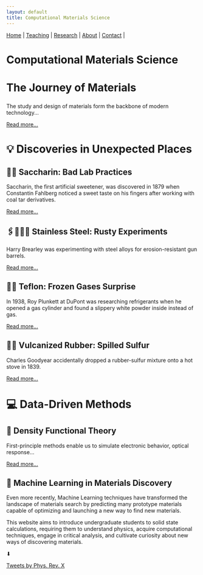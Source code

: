 ```yaml
---
layout: default
title: Computational Materials Science
---
```


<nav>
  <a href="/">Home</a> |
  <a href="/teaching.html">Teaching</a> |
  <a href="/research.html">Research</a> |
  <a href="/about.html">About</a> |
  <a href="/contact.html">Contact</a> |
</nav>

# Computational Materials Science


<div class="grid">


<div class="card collapsed">
  <h2 style="font-size: 28px;">The Journey of Materials</h2>
  <p>
    The study and design of materials form the backbone of modern technology...
  </p>

  <div class="more-text" style="display: none;">
    <p>
      Many essential materials have been discovered by chance. For instance, saccharin was found in 1879 by Fahlberg when he noticed a sweet taste on his hands after handling coal tar derivatives. 
    </p>
    <p>
      Similarly, Roy Plunkett, a chemist at DuPont, discovered Teflon in 1938 while researching refrigerants.
    </p>
  </div>

  <a href="#" class="read-more">Read more...</a>
</div>

<h2 style="font-size: 28px;">💡 Discoveries in Unexpected Places</h2>


<div class="card collapsed">
  <h2>🍬🍭 Saccharin: Bad Lab Practices</h2>
  <p>
    Saccharin, the first artificial sweetener, was discovered in 1879 when Constantin Fahlberg noticed a sweet taste on his fingers after working with coal tar derivatives.
  </p>
  <div class="more-text" style="display: none;">
    <p>
      An improper lab practice—forgetting to wash his hands—led to a revolutionary sugar substitute. It quickly became a popular low-calorie sweetener worldwide, despite some early controversies over safety.
    </p>
  </div>
  <a href="#" class="read-more">Read more...</a>
</div>

<div class="card collapsed">
  <h2>🖇️👩🏻‍🏭 Stainless Steel: Rusty Experiments</h2>
  <p>
    Harry Brearley was experimenting with steel alloys for erosion-resistant gun barrels.
  </p>
  <div class="more-text" style="display: none;">
    <p>
      By chance, he created steel with about 12% chromium—and noticed a discarded sample hadn’t rusted. His accidental observation gave birth to stainless steel, transforming modern society by revolutionizing kitchenware, construction, and medical devices.
    </p>
  </div>
  <a href="#" class="read-more">Read more...</a>
</div>

<div class="card collapsed">
  <h2>🧪🍳 Teflon: Frozen Gases Surprise</h2>
  <p>
    In 1938, Roy Plunkett at DuPont was researching refrigerants when he opened a gas cylinder and found a slippery white powder inside instead of gas.
  </p>
  <div class="more-text" style="display: none;">
    <p>
      That powder turned out to be Teflon—a material now famous for nonstick cookware and countless industrial uses, thanks to its chemical resistance and low friction properties.
    </p>
  </div>
  <a href="#" class="read-more">Read more...</a>
</div>

<div class="card collapsed">
  <h2>🔋🛞 Vulcanized Rubber: Spilled Sulfur</h2>
  <p>
    Charles Goodyear accidentally dropped a rubber-sulfur mixture onto a hot stove in 1839.
  </p>
  <div class="more-text" style="display: none;">
    <p>
      Instead of melting, the rubber became durable and elastic—creating vulcanized rubber, essential for tires, seals, and countless products we rely on today. This discovery revolutionized transportation and manufacturing industries.
    </p>
  </div>
  <a href="#" class="read-more">Read more...</a>
</div>

<h2 style="font-size: 28px;"> 💻 Data-Driven Methods</h2>


<div class="card">
  <h2>🔄 Density Functional Theory</h2>
  <p>
    First-principle methods enable us to simulate electronic behavior, optical response...
  </p>

  <div class="more-text" style="display: none;">
    <pre><code>
Initial ρ(r)
     ↓
Compute veff(r)
     ↓
Solve Kohn-Sham
     ↓
Update ρ(r), Etot
     ↓
Converged?
  ↙     ↘
No       Yes
↓         ↓
Loop   Output Data
    </code></pre>
  </div>

  <a href="#" class="read-more">Read more...</a>
</div>




  <div class="card">
    <h2> 🧠 Machine Learning in Materials Discovery</h2>
    <p>
      Even more recently, Machine Learning techniques have transformed the landscape of materials search by predicting many prototype materials capable of optimizing and launching a new way to find new materials.
    </p>
    <p>
      This website aims to introduce undergraduate students to solid state calculations, requiring them to understand physics, acquire computational techniques, engage in critical analysis, and cultivate curiosity about new ways of discovering materials.
    </p>
  </div>

</div>

⬇

<a class="twitter-timeline"
   data-height="600"
   data-theme="dark"
   href="https://twitter.com/PhysRevX">
  Tweets by Phys. Rev. X
</a>
<script defer src="https://platform.twitter.com/widgets.js" charset="utf-8"></script>


<script>
  document.addEventListener('DOMContentLoaded', function() {
    document.querySelectorAll('.read-more').forEach(function(link) {
      link.addEventListener('click', function(e) {
        e.preventDefault();
        const card = link.closest('.card');
        const moreText = card.querySelector('.more-text');
        if (moreText.style.display === 'none') {
          moreText.style.display = 'block';
          link.textContent = 'Read less...';
        } else {
          moreText.style.display = 'none';
          link.textContent = 'Read more...';
        }
      });
    });
  });
</script>


